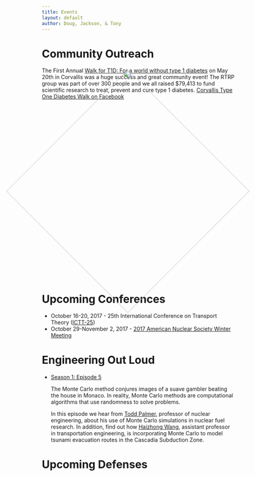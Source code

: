```yaml
---
title: Events
layout: default
author: Doug, Jackson, & Tony
---
```


# Community Outreach
The First Annual [Walk for T1D: For a world without type 1 diabetes](http://www2.jdrf.org/site/TR/TeamJDRF/OregonSWWashingtonChapter4532?pg=entry&fr_id=6480) on May 20th in Corvallis was a huge success and great community event!  The RTRP group was part of over 300 people and we all raised $79,413 to fund scientific research to treat, prevent and cure type 1 diabetes. [Corvallis Type One Diabetes Walk on Facebook](https://www.facebook.com/CorvallisWalk4T1D/)

<img src="{{ site.url }}Events/2017-05-20 11.11.41.jpg" width="450" style="-webkit-transform:rotate(45deg);">


# Upcoming Conferences
* October 16-20, 2017 - 25th International Conference on Transport Theory ([ICTT-25](https://ictt-2017.llnl.gov))
* October 29-November 2, 2017 - [2017 American Nuclear Society Winter Meeting](http://www.ans.org/meetings/c_1)
  

# Engineering Out Loud

* [Season 1: Episode 5](http://engineering.oregonstate.edu/episode-5-odds-ends)

  The Monte Carlo method conjures images of a suave gambler beating the house in Monaco. In reality, Monte Carlo methods are computational algorithms that use randomness to solve problems. 

  In this episode we hear from [Todd Palmer](http://ne.oregonstate.edu/todd-s-palmer), professor of nuclear engineering, about his use of Monte Carlo simulations in nuclear fuel research. In addition, find out how [Haizhong Wang](http://cce.oregonstate.edu/wang), assistant professor in transportation engineering, is incorporating Monte Carlo to model tsunami evacuation routes in the Cascadia Subduction Zone.
  
# Upcoming Defenses
